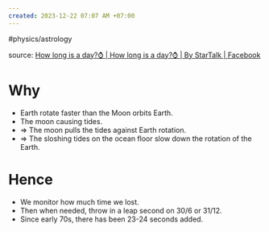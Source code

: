 ```yaml
---
created: 2023-12-22 07:07 AM +07:00
---
```

#physics/astrology 

source: [How long is a day?⌚ | How long is a day?⌚ | By StarTalk | Facebook](https://www.facebook.com/watch?v=7516988941654037)

# Why
- Earth rotate faster than the Moon orbits Earth.
- The moon causing tides.
- => The moon pulls the tides against Earth rotation.
- => The sloshing tides on the ocean floor slow down the rotation of the Earth.
# Hence
- We monitor how much time we lost.
- Then when needed, throw in a leap second on 30/6 or 31/12.
- Since early 70s, there has been 23-24 seconds added.